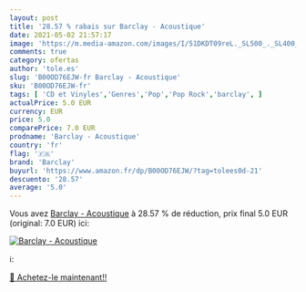 ```yaml
---
layout: post
title: '28.57 % rabais sur Barclay - Acoustique'
date: 2021-05-02 21:57:17
image: 'https://m.media-amazon.com/images/I/51DKDT09reL._SL500_._SL400_.jpg'
comments: true
category: ofertas
author: 'tole.es'
slug: 'B00OD76EJW-fr Barclay - Acoustique'
sku: 'B00OD76EJW-fr'
tags: [ 'CD et Vinyles','Genres','Pop','Pop Rock','barclay', ]
actualPrice: 5.0 EUR
currency: EUR
price: 5.0
comparePrice: 7.0 EUR
prodname: 'Barclay - Acoustique'
country: 'fr'
flag: '🇫🇷'
brand: 'Barclay'
buyurl: 'https://www.amazon.fr/dp/B00OD76EJW/?tag=tolees0d-21'
descuento: '28.57'
average: '5.0'
---
```


Vous avez [Barclay - Acoustique](https://www.amazon.fr/dp/B00OD76EJW/?tag=tolees0d-21)  à  28.57 % de réduction, prix final  5.0 EUR (original: 7.0 EUR) ici:

[![Barclay - Acoustique](https://m.media-amazon.com/images/I/51DKDT09reL._SL500_._SL400_.jpg)](https://www.amazon.fr/dp/B00OD76EJW/?tag=tolees0d-21)

ℹ️:


[🛒 Achetez-le maintenant!!](https://www.amazon.fr/dp/B00OD76EJW/?tag=tolees0d-21)
